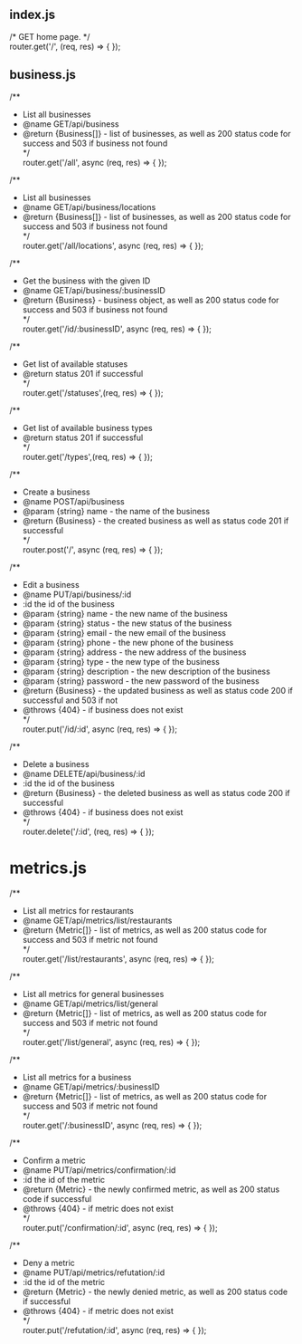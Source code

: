## index.js  
/* GET home page. */  
router.get('/', (req, res) => {
});

## business.js  
/**
 * List all businesses
 * @name GET/api/business
 * @return {Business[]} - list of businesses, as well as 200 status code for success and 503 if business not found  
*/  
router.get('/all', async (req, res) => {
});

/**
 * List all businesses
 * @name GET/api/business/locations
 * @return {Business[]} - list of businesses, as well as 200 status code for success and 503 if business not found  
 */  
router.get('/all/locations', async (req, res) => {
});

/**
 * Get the business with the given ID
 * @name GET/api/business/:businessID
 * @return {Business} - business object, as well as 200 status code for success and 503 if business not found  
 */  
router.get('/id/:businessID', async (req, res) => {
});

/**
 * Get list of available statuses
 * @return status 201 if successful  
 */  
router.get('/statuses',(req, res) => {
});

/**
 * Get list of available business types  
 * @return status 201 if successful  
 */  
router.get('/types',(req, res) => {
});

/**
 * Create a business
 * @name POST/api/business
 * @param {string} name - the name of the business
 * @return {Business} - the created business as well as status code 201 if successful  
 */  
router.post('/', async (req, res) => {
});

/**
 * Edit a business
 * @name PUT/api/business/:id
 * :id the id of the business
 * @param {string} name - the new name of the business
 * @param {string} status - the new status of the business
 * @param {string} email - the new email of the business
 * @param {string} phone - the new phone of the business
 * @param {string} address - the new address of the business
 * @param {string} type - the new type of the business
 * @param {string} description - the new description of the business
 * @param {string} password - the new password of the business
 * @return {Business} - the updated business as well as status code 200 if successful and 503 if not
 * @throws {404} - if business does not exist  
 */  
router.put('/id/:id', async (req, res) => {
});

/**
 * Delete a business
 * @name DELETE/api/business/:id
 * :id the id of the business
 * @return {Business} - the deleted business as well as status code 200 if successful
 * @throws {404} - if business does not exist  
 */  
router.delete('/:id', (req, res) => {
});

# metrics.js  
/**
 * List all metrics for restaurants
 * @name GET/api/metrics/list/restaurants
 * @return {Metric[]} - list of metrics, as well as 200 status code for success and 503 if metric not found  
 */  
router.get('/list/restaurants', async (req, res) => {
});


/**
 * List all metrics for general businesses
 * @name GET/api/metrics/list/general
 * @return {Metric[]} - list of metrics, as well as 200 status code for success and 503 if metric not found  
 */  
router.get('/list/general', async (req, res) => {
});

/**
 * List all metrics for a business
 * @name GET/api/metrics/:businessID
 * @return {Metric[]} - list of metrics, as well as 200 status code for success and 503 if metric not found  
 */  
router.get('/:businessID', async (req, res) => {
});

/**
 * Confirm a metric
 * @name PUT/api/metrics/confirmation/:id
 * :id the id of the metric
 * @return {Metric} - the newly confirmed metric, as well as 200 status code if successful
 * @throws {404} - if metric does not exist  
 */  
router.put('/confirmation/:id', async (req, res) => {
});

/**
 * Deny a metric
 * @name PUT/api/metrics/refutation/:id
 * :id the id of the metric
 * @return {Metric} - the newly denied metric, as well as 200 status code if successful
 * @throws {404} - if metric does not exist  
 */  
router.put('/refutation/:id', async (req, res) => {
});
